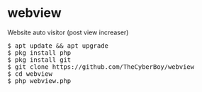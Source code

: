# webview
Website auto visitor (post view increaser)

<pre>
$ apt update && apt upgrade
$ pkg install php
$ pkg install git
$ git clone https://github.com/TheCyberBoy/webview
$ cd webview
$ php webview.php
</pre>
